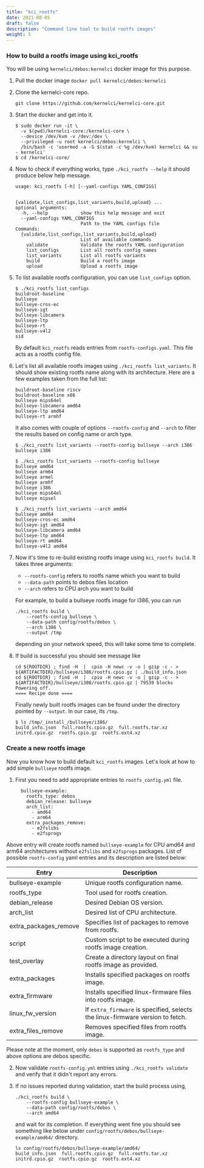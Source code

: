 ```yaml
---
title: "kci_rootfs"
date: 2021-08-05
draft: false
description: "Command line tool to build rootfs images"
weight: 5
---
```


### How to build a rootfs image using kci_rootfs

You will be using `kernelci/debos:kernelci` docker image for this purpose.

1. Pull the docker image `docker pull kernelci/debos:kernelci`

2. Clone the kernelci-core repo.

    ```
    git clone https://github.com/kernelci/kernelci-core.git
    ```
3. Start the docker and get into it.

   ```
   $ sudo docker run -it \
     -v $(pwd)/kernelci-core:/kernelci-core \
     --device /dev/kvm -v /dev:/dev \
     --privileged -u root kernelci/debos:kernelci \
     /bin/bash -c 'usermod -a -G $(stat -c %g /dev/kvm) kernelci && su - kernelci'
   $ cd /kernelci-core/
   ```

4. Now to check if everything works, type `./kci_rootfs --help` it should
   produce below help message.

    ```
    usage: kci_rootfs [-h] [--yaml-configs YAML_CONFIGS]

                      {validate,list_configs,list_variants,build,upload} ...
    optional arguments:
      -h, --help            show this help message and exit
      --yaml-configs YAML_CONFIGS
                            Path to the YAML configs file
    Commands:
      {validate,list_configs,list_variants,build,upload}
                            List of available commands
        validate            Validate the rootfs YAML configuration
        list_configs        List all rootfs config names
        list_variants       List all rootfs variants
        build               Build a rootfs image
        upload              Upload a rootfs image
    ```
5. To list available rootfs configuration, you can use `list_configs` option.

    ```
    $ ./kci_rootfs list_configs
    buildroot-baseline
    bullseye
    bullseye-cros-ec
    bullseye-igt
    bullseye-libcamera
    bullseye-ltp
    bullseye-rt
    bullseye-v4l2
    sid
    ```

   By default `kci_rootfs` reads entries from `rootfs-configs.yaml`. This file
   acts as a rootfs config file.

6. Let's list all available rootfs images using `./kci_rootfs
   list_variants`. It should show existing rootfs name along with its
   architecture.  Here are a few examples taken from the full list:

    ```
    buildroot-baseline riscv
    buildroot-baseline x86
    bullseye mips64el
    bullseye-libcamera amd64
    bullseye-ltp amd64
    bullseye-rt armhf
    ```

    It also comes with couple of options `--rootfs-config` and `--arch` to
    filter the results based on config name or arch type.

    ```
    $ ./kci_rootfs list_variants --rootfs-config bullseye --arch i386
    bullseye i386

    $ ./kci_rootfs list_variants --rootfs-config bullseye
    bullseye amd64
    bullseye arm64
    bullseye armel
    bullseye armhf
    bullseye i386
    bullseye mips64el
    bullseye mipsel

    $ ./kci_rootfs list_variants --arch amd64
    bullseye amd64
    bullseye-cros-ec amd64
    bullseye-igt amd64
    bullseye-libcamera amd64
    bullseye-ltp amd64
    bullseye-rt amd64
    bullseye-v4l2 amd64
    ```

7. Now it's time to re-build existing rootfs image using `kci_rootfs build`. It
   takes three arguments:
    * `--rootfs-config` refers to rootfs name which you want to build
    * `--data-path` points to debos files location
    * `--arch` refers to CPU arch you want to build

    For example, to build a bullseye rootfs image for i386, you can run
    ```
    ./kci_rootfs build \
        --rootfs-config bullseye \
        --data-path config/rootfs/debos \
        --arch i386 \
        --output /tmp
    ```

   depending on your network speed, this will take some time to complete.

8. If build is successful you should see message like

    ```
    cd ${ROOTDIR} ; find -H  |  cpio -H newc -v -o | gzip -c - > ${ARTIFACTDIR}/bullseye/i386/rootfs.cpio.gz | ./build_info.json
    cd ${ROOTDIR} ; find -H  |  cpio -H newc -v -o | gzip -c - > ${ARTIFACTDIR}/bullseye/i386/rootfs.cpio.gz | 79539 blocks
    Powering off.
    ==== Recipe done ====
    ```
    Finally newly built rootfs images can be found under the directory pointed by `--output`. In our case, its `/tmp`.

    ```
    $ ls /tmp/_install_/bullseye/i386/
    build_info.json  full.rootfs.cpio.gz  full.rootfs.tar.xz  initrd.cpio.gz  rootfs.cpio.gz  rootfs.ext4.xz
    ```

### Create a new rootfs image

Now you know how to build default `kci_rootfs` images. Let's look at how to add simple `bullseye` rootfs image.

1. First you need to add appropriate entries to `rootfs_config.yml` file.

    ```
      bullseye-example:
        rootfs_type: debos
        debian_release: bullseye
        arch_list:
          - amd64
          - arm64
        extra_packages_remove:
          - e2fslibs
          - e2fsprogs
    ```

  Above entry will create rootfs named `bullseye-example` for CPU amd64 and arm64 architectures without `e2fslibs` and  `e2fsprogs` packages. List of possible `rootfs-config` yaml entries and its description are listed below:

  | Entry                 | Description |
  | ----------------------| ----------- |
  | bullseye-example      | Unique rootfs configuration name. |
  | rootfs_type           | Tool used for rootfs creation. |
  | debian_release        | Desired Debian OS version. |
  | arch_list             | Desired list of CPU architecture. |
  | extra_packages_remove | Specifies list of packages to remove from rootfs. |
  | script                | Custom script to be executed during rootfs image creation. |
  | test_overlay          | Create a directory layout on final rootfs image as provided. |
  | extra_packages        | Installs specified packages on rootfs image. |
  | extra_firmware        | Installs specified linux-firmware files into rootfs image. |
  | linux_fw_version      | If `extra_firmware` is specified, selects the linux-firmware version to fetch. |
  | extra_files_remove    | Removes specified files from rootfs image. |

  Please note at the moment, only `debos` is supported as `rootfs_type` and above options are debos specific.

2. Now validate `rootfs-config.yml` entries using `./kci_rootfs validate` and verify that it didn't report any errors.

3. If no issues reported during validation, start the build process using,

    ```
    ./kci_rootfs build \
        --rootfs-config bullseye-example \
        --data-path config/rootfs/debos \
        --arch amd64
    ```
    and wait for its completion. If everything went fine you should see
    something like below under `config/rootfs/debos/bullseye-example/amd64/`
    directory.

    ```
    ls config/rootfs/debos/bullseye-example/amd64/
    build_info.json  full.rootfs.cpio.gz  full.rootfs.tar.xz  initrd.cpio.gz  rootfs.cpio.gz  rootfs.ext4.xz
    ```
